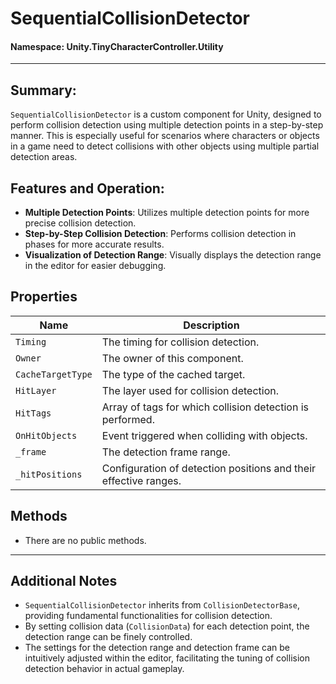 ﻿# SequentialCollisionDetector

#### **Namespace**: Unity.TinyCharacterController.Utility
---

## Summary:
`SequentialCollisionDetector` is a custom component for Unity, designed to perform collision detection using multiple detection points in a step-by-step manner. This is especially useful for scenarios where characters or objects in a game need to detect collisions with other objects using multiple partial detection areas.

## Features and Operation:
- **Multiple Detection Points**: Utilizes multiple detection points for more precise collision detection.
- **Step-by-Step Collision Detection**: Performs collision detection in phases for more accurate results.
- **Visualization of Detection Range**: Visually displays the detection range in the editor for easier debugging.

## Properties
| Name | Description |
|------|-------------|
| `Timing` | The timing for collision detection. |
| `Owner` | The owner of this component. |
| `CacheTargetType` | The type of the cached target. |
| `HitLayer` | The layer used for collision detection. |
| `HitTags` | Array of tags for which collision detection is performed. |
| `OnHitObjects` | Event triggered when colliding with objects. |
| `_frame` | The detection frame range. |
| `_hitPositions` | Configuration of detection positions and their effective ranges. |


## Methods
- There are no public methods.

---
## Additional Notes
- `SequentialCollisionDetector` inherits from `CollisionDetectorBase`, providing fundamental functionalities for collision detection.
- By setting collision data (`CollisionData`) for each detection point, the detection range can be finely controlled.
- The settings for the detection range and detection frame can be intuitively adjusted within the editor, facilitating the tuning of collision detection behavior in actual gameplay.